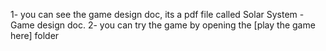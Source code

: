 1- you can see the game design doc, its a pdf file called Solar System -Game design doc.
2- you can try the game by opening the [play the game here] folder
